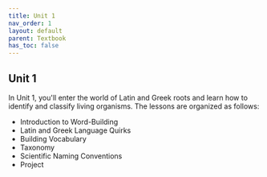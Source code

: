 ```yaml
---
title: Unit 1
nav_order: 1
layout: default
parent: Textbook
has_toc: false
---
```


## Unit 1

In Unit 1, you'll enter the world of Latin and Greek roots and learn how to identify and classify living organisms. The lessons are organized as follows:

- Introduction to Word-Building
- Latin and Greek Language Quirks
- Building Vocabulary
- Taxonomy
- Scientific Naming Conventions
- Project

